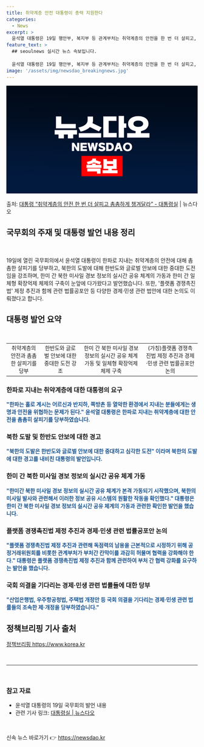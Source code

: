 ```yaml
---
title: 취약계층 안전 대통령이 총력 지원한다
categories:
  - News
excerpt: >
  윤석열 대통령은 19일 행안부, 복지부 등 관계부처는 취약계층의 안전을 한 번 더 살피고, 촘촘하게 챙겨주기…
feature_text: >
  ## seoulnews 실시간 뉴스 속보입니다.

  윤석열 대통령은 19일 행안부, 복지부 등 관계부처는 취약계층의 안전을 한 번 더 살피고, 촘촘하게 챙겨주기…
image: '/assets/img/newsdao_breakingnews.jpg'
---
```


![뉴스다오 속보](/assets/img/newsdao_breakingnews.jpg)

<p>출처: <a href="https://newsdao.kr/2832" rel="dofollow">대통령 “취약계층의 안전 한 번 더 살피고 촘촘하게 챙겨달라” - 대통령실</a> | 뉴스다오</p>

<h2>국무회의 주재 및 대통령 발언 내용 정리</h2>
<p data-ke-size="size16">&nbsp;</p>
<p data-ke-size="size16">19일에 열린 국무회의에서 윤석열 대통령이 한파로 지내는 취약계층의 안전에 대해 촘촘한 살피기를 당부하고, 북한의 도발에 대해 한반도와 글로벌 안보에 대한 중대한 도전임을 강조하며, 한미 간 북한 미사일 경보 정보의 실시간 공유 체계의 가동과 한미 간 일체형 확장억제 체제의 구축이 눈앞에 다가왔다고 발언했습니다. 또한, '플랫폼 경쟁촉진법' 제정 추진과 함께 관련 법률공포안 등 다양한 경제·민생 관련 법안에 대한 논의도 이뤄졌다고 합니다.</p>
<h2 data-ke-size="size26">대통령 발언 요약</h2>
<p data-ke-size="size16">&nbsp;</p>
<table>
	<tbody>
		<tr>
			<td style="text-align: center; height: 17px;">취약계층의 안전과 촘촘한 살피기를 당부</td>
		<td style="text-align: center;">한반도와 글로벌 안보에 대한 중대한 도전 강조</td>
		<td style="text-align: center;">한미 간 북한 미사일 경보 정보의 실시간 공유 체계 가동 및 일체형 확장억제 체제 구축</td>
		<td style="text-align: center;">(가칭)플랫폼 경쟁촉진법 제정 추진과 경제·민생 관련 법률공포안 논의</td>
	</tr>
	</tbody>
</table>
<h3 data-ke-size="size24">한파로 지내는 취약계층에 대한 대통령의 요구</h3>
<p data-ke-size="size16"><b><span style="color: #1a5490;">"한파는 홀로 계시는 어르신과 반지하, 쪽방촌 등 열악한 환경에서 지내는 분들에게는 생명과 안전을 위협하는 문제가 된다." 윤석열 대통령은 한파로 지내는 취약계층에 대한 안전을 촘촘히 살피기를 당부하였습니다.</span></b></p>
<h3 data-ke-size="size24">북한 도발 및 한반도 안보에 대한 경고</h3>
<p data-ke-size="size16"><b><span style="color: #1a5490;">"북한의 도발은 한반도와 글로벌 안보에 대한 중대하고 심각한 도전" 이라며 북한의 도발에 대한 경고를 내비친 대통령의 발언입니다.</span></b></p>
<h3 data-ke-size="size24">한미 간 북한 미사일 경보 정보의 실시간 공유 체계 가동</h3>
<p data-ke-size="size16"><b><span style="color: #1a5490;">"한미간 북한 미사일 경보 정보의 실시간 공유 체계가 본격 가동되기 시작했으며, 북한의 미사일 발사와 관련해서 이러한 정보 공유 시스템의 원활한 작동을 확인했다." 대통령은 한미 간 북한 미사일 경보 정보의 실시간 공유 체계의 가동과 관련한 확인한 발언을 했습니다.</span></b></p>
<h3 data-ke-size="size24">플랫폼 경쟁촉진법 제정 추진과 경제·민생 관련 법률공포안 논의</h3>
<p data-ke-size="size16"><b><span style="color: #1a5490;">"플랫폼 경쟁촉진법 제정 추진과 관련해 독점력의 남용을 근본적으로 시정하기 위해 공정거래위원회를 비롯한 관계부처가 부처간 칸막이를 과감히 허물며 협력을 강화해야 한다." 대통령은 플랫폼 경쟁촉진법 제정 추진과 함께 관련하여 부처 간 협력 강화를 요구하는 발언을 했습니다.</span></b></p>
<h3 data-ke-size="size24">국회 의결을 기다리는 경제·민생 관련 법률들에 대한 당부</h3>
<p data-ke-size="size16"><b><span style="color: #1a5490;">"산업은행법, 우주항공청법, 주택법 개정안 등 국회 의결을 기다리는 경제·민생 관련 법률들의 조속한 제·개정을 당부하였습니다."</span></b></p>
<h2 data-ke-size="size26">정책브리핑 기사 출처</h2>
<p><a href="https://newsdao.kr/2832">정책브리핑 https://www.korea.kr</a></p>
<p data-ke-size="size16">&nbsp;</p>
<hr>
<p data-ke-size="size16">&nbsp;</p>
<h3 data-ke-size="size24">참고 자료</h3>
<ul>
	<li>윤석열 대통령의 19일 국무회의 발언 내용</li>
	<li>관련 기사 링크: <a href="https://newsdao.kr/2832">대통령실 | 뉴스다오</a></li>
</ul>
<p data-ke-size="size16">&nbsp;</p> 

신속 뉴스 바로가기 👉 <a href="https://newsdao.kr" rel="dofollow">https://newsdao.kr</a>


